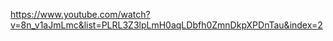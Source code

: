 <!-- Esse Canal só ensina com html e js, muito simplão -->
https://www.youtube.com/watch?v=8n_v1aJmLmc&list=PLRL3Z3lpLmH0aqLDbfh0ZmnDkpXPDnTau&index=2